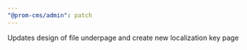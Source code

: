 ```yaml
---
"@prom-cms/admin": patch
---
```


Updates design of file underpage and create new localization key page

